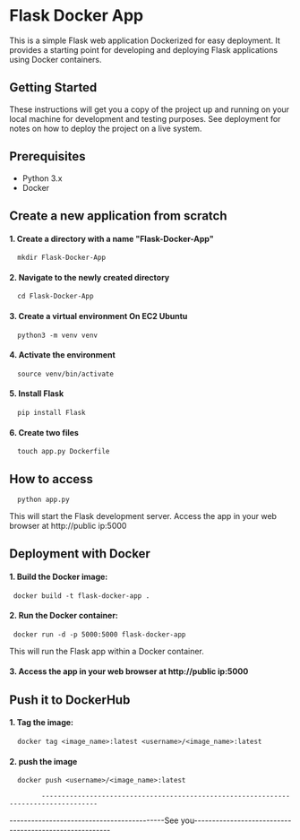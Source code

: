 # Flask Docker App
This is a simple Flask web application Dockerized for easy deployment. It provides a starting point for developing and deploying Flask applications using Docker containers.
## Getting Started
These instructions will get you a copy of the project up and running on your local machine for development and testing purposes. See deployment for notes on how to deploy the project on a live system.
## Prerequisites
 + Python 3.x
 + Docker

## Create a new application from scratch
#### 1. Create a directory with a name "Flask-Docker-App"
      mkdir Flask-Docker-App
      
#### 2. Navigate to the newly created directory
      cd Flask-Docker-App
#### 3. Create a virtual environment On EC2 Ubuntu
      python3 -m venv venv
#### 4. Activate the environment
      source venv/bin/activate
#### 5. Install Flask
      pip install Flask
#### 6. Create two files
      touch app.py Dockerfile
## How to access
      python app.py
This will start the Flask development server.
Access the app in your web browser at http://public ip:5000
## Deployment with Docker
#### 1. Build the Docker image:
     docker build -t flask-docker-app .
#### 2. Run the Docker container:
     docker run -d -p 5000:5000 flask-docker-app
This will run the Flask app within a Docker container.
#### 3. Access the app in your web browser at http://public ip:5000
## Push it to DockerHub
####  1. Tag the image:
      docker tag <image_name>:latest <username>/<image_name>:latest
####  2. push the image
      docker push <username>/<image_name>:latest

            ------------------------------------------------------------------------------------
-------------------------------------------See you-------------------------------------------------------
